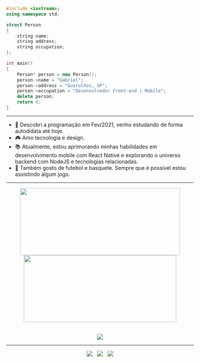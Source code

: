 ```cpp
#include <iostream>;
using namespace std;

struct Person
{
	string name;
	string address;
	string occupation;
};

int main()
{
	Person* person = new Person();
	person->name = "Gabriel";
	person->address = "Guarulhos, SP";
	person->occupation = "Desenvolvedor Front-end | Mobile";
	delete person;
	return 0;
}
```
----

* 💙 Descobri a programação em Fev/2021, venho estudando de forma autodidata até hoje.
* 🎮 Amo tecnologia e design.
* 📚 Atualmente, estou aprimorando minhas habilidades em desenvolvimento mobile com React Native e explorando o universo backend com NodeJS e tecnologias relacionadas.
* 🏀 Também gosto de futebol e basquete. Sempre que é possível estou assistindo algum jogo.

----

<div align="center" display="inline">
  <a href="https://github.com/gabriellima2">
  <img height="180em" src="https://github-readme-stats.vercel.app/api?username=gabriellima2&show_icons=true&theme=nightowl&include_all_commits=true&hide_border=true" width="430px"/>
  <img height="180em" src="https://github-readme-stats.vercel.app/api/top-langs/?username=gabriellima2&layout=compact&langs_count=8&theme=nightowl&hide_border=true" width="410px"/>
</div>

<br />

<p align="center">
  <a href="https://skillicons.dev">
    <img src="https://skillicons.dev/icons?i=html,css,js,ts,react,nextjs,vuejs,redux,jest,styledcomponents,tailwind,figma,git,docker" />
  </a>
</p>

----

<div align="center">
  <a href="mailto:gabriel.rslima10@gmail.com" title="Gmail" rel="noreferrer" target="_blank">
  <img src="https://img.shields.io/badge/Gmail-D14836?style=for-the-badge&logo=gmail&logoColor=white" /></a>
  &nbsp;
  <a href="https://www.linkedin.com/in/gabriel-lima-860612236" title="Linkedin" rel="noreferrer" target="_blank">
  <img src="https://img.shields.io/badge/LinkedIn-0077B5?style=for-the-badge&logo=linkedin&logoColor=white" /></a>
  &nbsp;
  <a href="https://gabrielrslima.vercel.app/" title="Site(Portfólio)" rel="noreferrer" target="_blank">
  <img src="https://img.shields.io/badge/Meu%20Website-EDD11D?style=for-the-badge" /></a>
</div>
